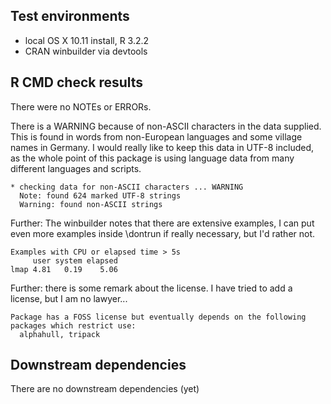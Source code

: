 ## Test environments
* local OS X 10.11 install, R 3.2.2
* CRAN winbuilder via devtools

## R CMD check results
There were no NOTEs or ERRORs. 

There is a WARNING because of non-ASCII characters in the data supplied. This is found in words from non-European languages and some village names in Germany. I would really like to keep this data in UTF-8 included, as the whole point of this package is using language data from many different languages and scripts.

    * checking data for non-ASCII characters ... WARNING
      Note: found 624 marked UTF-8 strings
      Warning: found non-ASCII strings

Further: The winbuilder notes that there are extensive examples, I can put even more examples inside \dontrun if really necessary, but I'd rather not.

    Examples with CPU or elapsed time > 5s
         user system elapsed
    lmap 4.81   0.19    5.06

Further: there is some remark about the license. I have tried to add a license, but I am no lawyer...

    Package has a FOSS license but eventually depends on the following
    packages which restrict use:
      alphahull, tripack

## Downstream dependencies
There are no downstream dependencies (yet)
